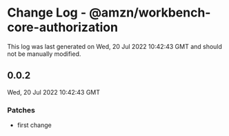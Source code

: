 # Change Log - @amzn/workbench-core-authorization

This log was last generated on Wed, 20 Jul 2022 10:42:43 GMT and should not be manually modified.

## 0.0.2
Wed, 20 Jul 2022 10:42:43 GMT

### Patches

- first change

